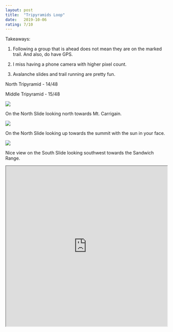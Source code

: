```yaml
---
layout: post
title:  "Tripyramids Loop"
date:   2019-10-06
rating: 7/10
---
```


Takeaways:

1. Following a group that is ahead does not mean they are on the marked trail. And also, do have GPS.

2. I miss having a phone camera with higher pixel count.

3. Avalanche slides and trail running are pretty fun.

North Tripyramid - 14/48

Middle Tripyramid - 15/48

![](../../../images/northSlide.jpg)

On the North Slide looking north towards Mt. Carrigain.



![](../../../images/northSlide2.jpg)

On the North Slide looking up towards the summit with the sun in your face.



![](../../../images/southSlide.jpg)

Nice view on the South Slide looking southwest towards the Sandwich Range.



<iframe width="100%" height="500px" src="https://caltopo.com/m/DJ8T"></iframe>
